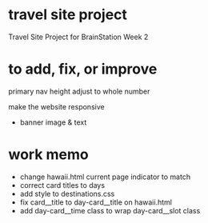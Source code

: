 # travel site project

Travel Site Project for BrainStation Week 2

# to add, fix, or improve

primary nav height adjust to whole number

make the website responsive
- banner image & text

# work memo
- change hawaii.html current page indicator to match
- correct card titles to days
- add style to destinations.css
- fix card__title to day-card__title on hawaii.html
- add day-card__time class to wrap day-card__slot class